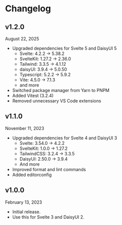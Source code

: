 # Changelog

## v1.2.0

August 22, 2025

- Upgraded dependencies for Svelte 5 and DaisyUI 5
    - Svelte: 4.2.2 -> 5.38.2
    - SvelteKit: 1.27.2 -> 2.36.0
    - Tailwind: 3.3.5 -> 4.1.12
    - daisyUI: 3.9.4 -> 5.0.50
    - Typescript: 5.2.2 -> 5.9.2
    - Vite: 4.5.0 -> 7.1.3
    - and more
- Switched package manager from Yarn to PNPM
- Added Vitest (3.2.4)
- Removed unnecessary VS Code extensions

## v1.1.0

November 11, 2023

- Upgraded dependencies for Svelte 4 and DaisyUI 3
    - Svelte: 3.54.0 -> 4.2.2
    - SvelteKit: 1.0.0 -> 1.27.2
    - TailwindCSS: 3.2.4 -> 3.3.5
    - DaisyUI: 2.50.0 -> 3.9.4
    - And more
- Improved format and lint commands
- Added editorconfig

## v1.0.0

February 13, 2023

- Initial release.
- Use this for Svelte 3 and DaisyUI 2.
